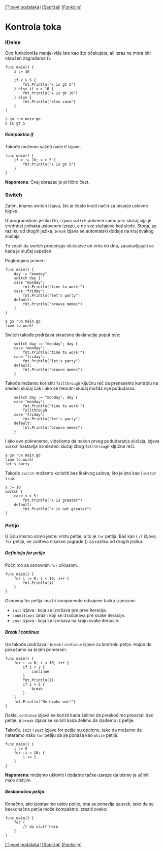 [[Tipovi podataka]](03_Tipovi_podataka.md) [[Sadržaj]](toc.md) [[Funkcije]](05_Funkcije.md)

# Kontrola toka

### if/else

Ovo funkcioniše manje-više isto kao što očekujete, ali izraz ne mora biti okružen zagradama ().
```
func main() {
	x := 10

	if x > 5 {
		fmt.Println("x is gt 5")
	} else if x > 10 {
		fmt.Println("x is gt 10")
	} else {
		fmt.Println("else case")
	}
}
```
    $ go run main.go
    x is gt 5

##### Kompaktno if

Takođe možemo sažeti naše if izjave.
```
func main() {
	if x := 10; x > 5 {
		fmt.Println("x is gt 5")
	}
}
```
**Napomena**: Ovaj obrazac je prilično čest.

### Switch

Zatim, imamo switch izjavu, što je često kraći način za pisanje uslovne logike.

U programskom jeziku Go, izjava `switch` pokreće samo prvi slučaj čija je vrednost jednaka uslovnom izrazu, a ne sve slučajeve koji slede. Stoga, za razliku od drugih jezika, `break` izjava se automatski dodaje na kraj svakog slučaja.

To znači da switch procenjuje slučajeve od vrha do dna, zaustavljajući se kada je slučaj uspešan. 

Pogledajmo primer:
```
func main() {
	day := "monday"
	switch day {
	case "monday":
		fmt.Println("time to work!")
	case "friday":
		fmt.Println("let's party")
	default:
		fmt.Println("browse memes")
	}
}
```
    $ go run main.go
    time to work!

Switch takođe podržava skraćene deklaracije poput ove:
```
	switch day := "monday"; day {
	case "monday":
		fmt.Println("time to work!")
	case "friday":
		fmt.Println("let's party")
	default:
		fmt.Println("browse memes")
	}
```
Takođe možemo koristiti `fallthrough` ključnu reč da prenesemo kontrolu na sledeći slučaj čak i ako se trenutni slučaj možda nije podudarao.
```
	switch day := "monday"; day {
	case "monday":
		fmt.Println("time to work!")
		fallthrough
	case "friday":
		fmt.Println("let's party")
	default:
		fmt.Println("browse memes")
	}
```
I ako ovo pokrenemo, videćemo da nakon prvog podudaranja slučaja, izjava `switch` nastavlja na sledeći slučaj zbog `fallthrough` ključne reči.

    $ go run main.go
    time to work!
    let's party

Takođe `switch` možemo koristiti bez ikakvog uslova, što je isto kao i `switch true`.
```
x := 10
switch {
	case x > 5:
		fmt.Println("x is greater")
	default:
		fmt.Println("x is not greater")
}
```
### Petlje

U Gou imamo samo jednu vrstu petlje, a to je `for` petlja.  Baš kao i `if` izjava, `for` petlja, ne zahteva nikakve zagrade () za razliku od drugih jezika.

##### Definicija for petlje

Počnimo sa osnovnim `for` ciklusom.
```
func main() {
	for i := 0; i < 10; i++ {
		fmt.Println(i)
	}
}
```
Osnovna for petlja ima tri komponente odvojene tačka-zarezom:

- `init` izjava       : koja se izvršava pre prve iteracije.
- `conditions` izraz   : koji se izračunava pre svake iteracije.
- `post` izjava       : koja se izvršava na kraju svake iteracije.

##### Break i continue

Go takođe podržava i `break` i `continue` izjave za kontrolu petlje. Hajde da pokušamo sa brzim primerom:
```
func main() {
	for i := 0; i < 10; i++ {
		if i < 2 {
			continue
		}
		fmt.Println(i)
		if i > 5 {
			break
		}
	}
	fmt.Println("We broke out!")
}
```
Dakle, `continue` izjava se koristi kada želimo da preskočimo preostali deo petlje, a `break` izjava se koristi kada želimo da izađemo iz petlje.

Takođe, `init` i `post` izjave for petlje su opcione, tako da možemo da nateramo našu `for` petlju da se ponaša kao `while` petlja.
```
func main() {
	i := 0
	for ;i < 10; {
		i += 1
	}
}
```
**Napomena**: možemo ukloniti i dodatne tačke-zareze da bismo je učinili malo čistijim.

##### Beskonačna petlja

Konačno, ako izostavimo uslov petlje, ona se ponavlja zauvek, tako da se beskonačna petlja može kompaktno izraziti ovako:
```
func main() {
	for {
		// do stuff here
	}
}
```

[[Tipovi podataka]](03_Tipovi_podataka.md) [[Sadržaj]](toc.md) [[Funkcije]](05_Funkcije.md)